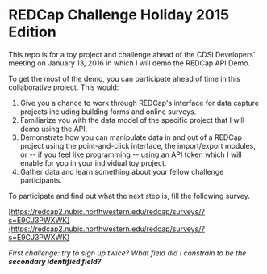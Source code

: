 # REDCap Challenge Holiday 2015 Edition

This repo is for a toy project and challenge ahead of the CDSI Developers'
meeting on January 13, 2016 in which I will demo the REDCap API Demo.

To get the most of the demo, you can participate ahead of time in this 
collaborative project. This would:

1. Give you a chance to work through REDCap's interface for data capture projects
including building forms and online surveys.
2. Familiarize you with the data model of the specific project that I will demo
using the API.
3. Demonstrate how you can manipulate data in and out of a REDCap project using the
point-and-click interface, the import/export modules, or -- if you feel like
programming -- using an API token which I will enable for you in your individual
toy project.
4. Gather data and learn something about your fellow challenge participants.

To participate and find out what the next step is, fill the following survey.

[https://redcap2.nubic.northwestern.edu/redcap/surveys/?s=E9CJ3PWXWK](https://redcap2.nubic.northwestern.edu/redcap/surveys/?s=E9CJ3PWXWK)

*First challenge: try to sign up twice? What field did I constrain to be the
**secondary identified field?***
